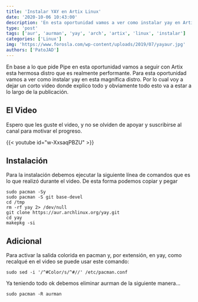 ```yaml
---
title: 'Instalar YAY en Artix Linux'
date: '2020-10-06 10:43:00'
description: 'En esta oportunidad vamos a ver como instalar yay en Artix linux'
type: 'post'
tags: ['aur', 'aurman', 'yay', 'arch', 'artix', 'linux', 'instalar']
categories: ['Linux']
img: 'https://www.forosla.com/wp-content/uploads/2019/07/yayaur.jpg'
authors: ['PatoJAD']
---
```


En base a lo que pide Pipe en esta oportunidad vamos a seguir con Artix esta hermosa distro que es realmente performante. Para esta oportunidad vamos a ver como instalar yay en esta magnífica distro. Por lo cual voy a dejar un corto video donde explico todo y obviamente todo esto va a estar a lo largo de la publicación.

## El Video

Espero que les guste el video, y no se olviden de apoyar y suscribirse al canal para motivar el progreso.

{{< youtube id="w-XxsaqPBZU" >}}

## Instalación

Para la instalación debemos ejecutar la siguiente línea de comandos que es lo que realizó durante el video. De esta forma podemos copiar y pegar

    sudo pacman -Sy
    sudo pacman -S git base-devel
    cd /tmp
    rm -rf yay 2> /dev/null
    git clone https://aur.archlinux.org/yay.git
    cd yay
    makepkg -si

## Adicional

Para activar la salida colorida en pacman y, por extensión, en yay, como recalqué en el video se puede usar este comando:

    sudo sed -i '/^#Color/s/^#//' /etc/pacman.conf

Ya teniendo todo ok debemos eliminar aurman de la siguiente manera...

    sudo pacman -R aurman
